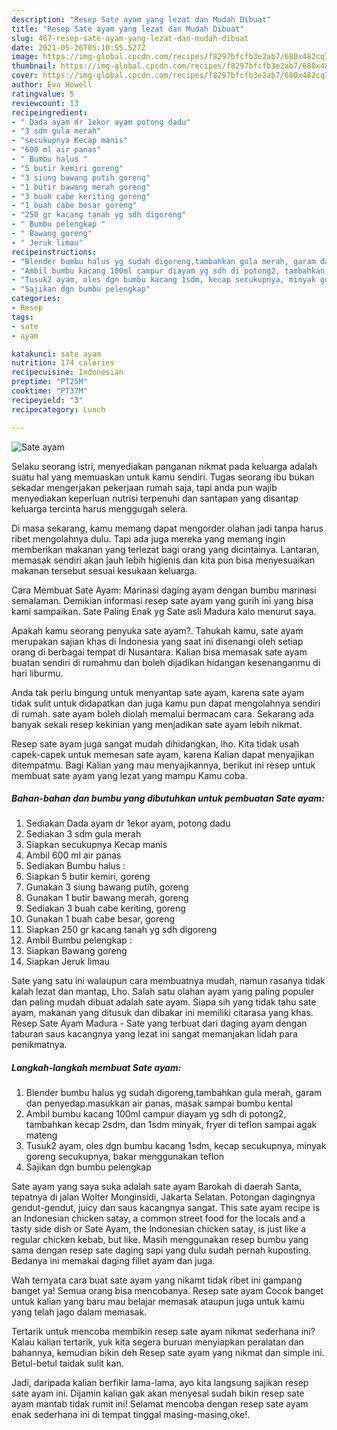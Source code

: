 ```yaml
---
description: "Resep Sate ayam yang lezat dan Mudah Dibuat"
title: "Resep Sate ayam yang lezat dan Mudah Dibuat"
slug: 467-resep-sate-ayam-yang-lezat-dan-mudah-dibuat
date: 2021-05-26T05:10:55.527Z
image: https://img-global.cpcdn.com/recipes/f8297bfcfb3e2ab7/680x482cq70/sate-ayam-foto-resep-utama.jpg
thumbnail: https://img-global.cpcdn.com/recipes/f8297bfcfb3e2ab7/680x482cq70/sate-ayam-foto-resep-utama.jpg
cover: https://img-global.cpcdn.com/recipes/f8297bfcfb3e2ab7/680x482cq70/sate-ayam-foto-resep-utama.jpg
author: Eva Howell
ratingvalue: 5
reviewcount: 13
recipeingredient:
- " Dada ayam dr 1ekor ayam potong dadu"
- "3 sdm gula merah"
- "secukupnya Kecap manis"
- "600 ml air panas"
- " Bumbu halus "
- "5 butir kemiri goreng"
- "3 siung bawang putih goreng"
- "1 butir bawang merah goreng"
- "3 buah cabe keriting goreng"
- "1 buah cabe besar goreng"
- "250 gr kacang tanah yg sdh digoreng"
- " Bumbu pelengkap "
- " Bawang goreng"
- " Jeruk limau"
recipeinstructions:
- "Blender bumbu halus yg sudah digoreng,tambahkan gula merah, garam dan penyedap.masukkan air panas, masak sampai bumbu kental"
- "Ambil bumbu kacang 100ml campur diayam yg sdh di potong2, tambahkan kecap 2sdm, dan 1sdm minyak, fryer di teflon sampai agak mateng"
- "Tusuk2 ayam, oles dgn bumbu kacang 1sdm, kecap secukupnya, minyak goreng secukupnya, bakar menggunakan teflon"
- "Sajikan dgn bumbu pelengkap"
categories:
- Resep
tags:
- sate
- ayam

katakunci: sate ayam 
nutrition: 174 calories
recipecuisine: Indonesian
preptime: "PT25M"
cooktime: "PT37M"
recipeyield: "3"
recipecategory: Lunch

---
```



![Sate ayam](https://img-global.cpcdn.com/recipes/f8297bfcfb3e2ab7/680x482cq70/sate-ayam-foto-resep-utama.jpg)

Selaku seorang istri, menyediakan panganan nikmat pada keluarga adalah suatu hal yang memuaskan untuk kamu sendiri. Tugas seorang ibu bukan sekadar mengerjakan pekerjaan rumah saja, tapi anda pun wajib menyediakan keperluan nutrisi terpenuhi dan santapan yang disantap keluarga tercinta harus menggugah selera.

Di masa  sekarang, kamu memang dapat mengorder olahan jadi tanpa harus ribet mengolahnya dulu. Tapi ada juga mereka yang memang ingin memberikan makanan yang terlezat bagi orang yang dicintainya. Lantaran, memasak sendiri akan jauh lebih higienis dan kita pun bisa menyesuaikan makanan tersebut sesuai kesukaan keluarga. 

Cara Membuat Sate Ayam: Marinasi daging ayam dengan bumbu marinasi semalaman. Demikian informasi resep sate ayam yang gurih ini yang bisa kami sampaikan. Sate Paling Enak yg Sate asli Madura kalo menurut saya.

Apakah kamu seorang penyuka sate ayam?. Tahukah kamu, sate ayam merupakan sajian khas di Indonesia yang saat ini disenangi oleh setiap orang di berbagai tempat di Nusantara. Kalian bisa memasak sate ayam buatan sendiri di rumahmu dan boleh dijadikan hidangan kesenanganmu di hari liburmu.

Anda tak perlu bingung untuk menyantap sate ayam, karena sate ayam tidak sulit untuk didapatkan dan juga kamu pun dapat mengolahnya sendiri di rumah. sate ayam boleh diolah memalui bermacam cara. Sekarang ada banyak sekali resep kekinian yang menjadikan sate ayam lebih nikmat.

Resep sate ayam juga sangat mudah dihidangkan, lho. Kita tidak usah capek-capek untuk memesan sate ayam, karena Kalian dapat menyajikan ditempatmu. Bagi Kalian yang mau menyajikannya, berikut ini resep untuk membuat sate ayam yang lezat yang mampu Kamu coba.

<!--inarticleads1-->

##### Bahan-bahan dan bumbu yang dibutuhkan untuk pembuatan Sate ayam:

1. Sediakan  Dada ayam dr 1ekor ayam, potong dadu
1. Sediakan 3 sdm gula merah
1. Siapkan secukupnya Kecap manis
1. Ambil 600 ml air panas
1. Sediakan  Bumbu halus :
1. Siapkan 5 butir kemiri, goreng
1. Gunakan 3 siung bawang putih, goreng
1. Gunakan 1 butir bawang merah, goreng
1. Sediakan 3 buah cabe keriting, goreng
1. Gunakan 1 buah cabe besar, goreng
1. Siapkan 250 gr kacang tanah yg sdh digoreng
1. Ambil  Bumbu pelengkap :
1. Siapkan  Bawang goreng
1. Siapkan  Jeruk limau


Sate yang satu ini walaupun cara membuatnya mudah, namun rasanya tidak kalah lezat dan mantap, Lho. Salah satu olahan ayam yang paling populer dan paling mudah dibuat adalah sate ayam. Siapa sih yang tidak tahu sate ayam, makanan yang ditusuk dan dibakar ini memiliki citarasa yang khas. Resep Sate Ayam Madura - Sate yang terbuat dari daging ayam dengan taburan saus kacangnya yang lezat ini sangat memanjakan lidah para penikmatnya. 

<!--inarticleads2-->

##### Langkah-langkah membuat Sate ayam:

1. Blender bumbu halus yg sudah digoreng,tambahkan gula merah, garam dan penyedap.masukkan air panas, masak sampai bumbu kental
1. Ambil bumbu kacang 100ml campur diayam yg sdh di potong2, tambahkan kecap 2sdm, dan 1sdm minyak, fryer di teflon sampai agak mateng
1. Tusuk2 ayam, oles dgn bumbu kacang 1sdm, kecap secukupnya, minyak goreng secukupnya, bakar menggunakan teflon
1. Sajikan dgn bumbu pelengkap


Sate ayam yang saya suka adalah sate ayam Barokah di daerah Santa, tepatnya di jalan Wolter Monginsidi, Jakarta Selatan. Potongan dagingnya gendut-gendut, juicy dan saus kacangnya sangat. This sate ayam recipe is an Indonesian chicken satay, a common street food for the locals and a tasty side dish or Sate Ayam, the Indonesian chicken satay, is just like a regular chicken kebab, but like. Masih menggunakan resep bumbu yang sama dengan resep sate daging sapi yang dulu sudah pernah kuposting. Bedanya ini memakai daging fillet ayam dan juga. 

Wah ternyata cara buat sate ayam yang nikamt tidak ribet ini gampang banget ya! Semua orang bisa mencobanya. Resep sate ayam Cocok banget untuk kalian yang baru mau belajar memasak ataupun juga untuk kamu yang telah jago dalam memasak.

Tertarik untuk mencoba membikin resep sate ayam nikmat sederhana ini? Kalau kalian tertarik, yuk kita segera buruan menyiapkan peralatan dan bahannya, kemudian bikin deh Resep sate ayam yang nikmat dan simple ini. Betul-betul taidak sulit kan. 

Jadi, daripada kalian berfikir lama-lama, ayo kita langsung sajikan resep sate ayam ini. Dijamin kalian gak akan menyesal sudah bikin resep sate ayam mantab tidak rumit ini! Selamat mencoba dengan resep sate ayam enak sederhana ini di tempat tinggal masing-masing,oke!.

